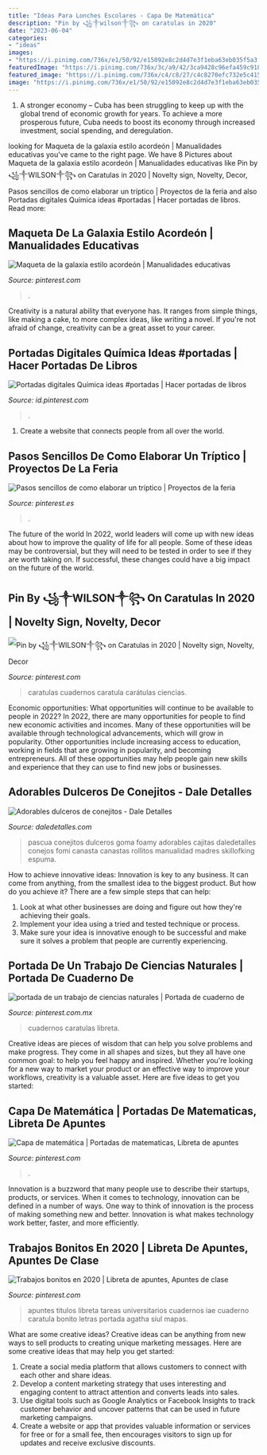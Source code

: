 ```yaml
---
title: "Ideas Para Lonches Escolares - Capa De Matemática"
description: "Pin by ꧁༒wilson༒꧂ on caratulas in 2020"
date: "2023-06-04"
categories:
- "ideas"
images:
- "https://i.pinimg.com/736x/e1/50/92/e15092e8c2d4d7e3f1eba63eb035f5a3.jpg"
featuredImage: "https://i.pinimg.com/736x/3c/a9/42/3ca9428c96efa459c91866775aef99f5.jpg"
featured_image: "https://i.pinimg.com/736x/c4/c8/27/c4c8270efc732e5c415e3d5a910de2fc.jpg"
image: "https://i.pinimg.com/736x/e1/50/92/e15092e8c2d4d7e3f1eba63eb035f5a3.jpg"
---
```



1. A stronger economy – Cuba has been struggling to keep up with the global trend of economic growth for years. To achieve a more prosperous future, Cuba needs to boost its economy through increased investment, social spending, and deregulation.

	

		
looking for Maqueta de la galaxia estilo acordeón | Manualidades educativas you've came to the right page. We have 8 Pictures about Maqueta de la galaxia estilo acordeón | Manualidades educativas like Pin by ꧁༒WILSON༒꧂ on Caratulas in 2020 | Novelty sign, Novelty, Decor, Pasos sencillos de como elaborar un tríptico | Proyectos de la feria and also Portadas digitales Química ideas #portadas | Hacer portadas de libros. Read more:
		
    
## Maqueta De La Galaxia Estilo Acordeón | Manualidades Educativas

<img loading=lazy src="https://i.pinimg.com/736x/34/72/9b/34729bb129811e3d1ce413b23e13d79b.jpg" onerror="this.onerror=null;this.src='https://tse2.mm.bing.net/th?id=OIP.fPUjhW1J7iN-OQzAhxkXRQAAAA&amp;pid=15.1';" alt="Maqueta de la galaxia estilo acordeón | Manualidades educativas">

_Source: pinterest.com_

>. 

	

Creativity is a natural ability that everyone has. It ranges from simple things, like making a cake, to more complex ideas, like writing a novel. If you're not afraid of change, creativity can be a great asset to your career.

    
## Portadas Digitales Química Ideas #portadas | Hacer Portadas De Libros

<img loading=lazy src="https://i.pinimg.com/736x/e1/50/92/e15092e8c2d4d7e3f1eba63eb035f5a3.jpg" onerror="this.onerror=null;this.src='https://tse3.mm.bing.net/th?id=OIP.zXFYyBz2Ei2kGCDuQJ1xcwHaKb&amp;pid=15.1';" alt="Portadas digitales Química ideas #portadas | Hacer portadas de libros">

_Source: id.pinterest.com_

>. 

	

1. Create a website that connects people from all over the world.

    
## Pasos Sencillos De Como Elaborar Un Tríptico | Proyectos De La Feria

<img loading=lazy src="https://i.pinimg.com/736x/3c/a9/42/3ca9428c96efa459c91866775aef99f5.jpg" onerror="this.onerror=null;this.src='https://tse1.mm.bing.net/th?id=OIP.N6QpEU8-tJoG7AkSZ2tlJwAAAA&amp;pid=15.1';" alt="Pasos sencillos de como elaborar un tríptico | Proyectos de la feria">

_Source: pinterest.es_

>. 

	

The future of the world
In 2022, world leaders will come up with new ideas about how to improve the quality of life for all people. Some of these ideas may be controversial, but they will need to be tested in order to see if they are worth taking on. If successful, these changes could have a big impact on the future of the world.

    
## Pin By ꧁༒WILSON༒꧂ On Caratulas In 2020 | Novelty Sign, Novelty, Decor

<img loading=lazy src="https://i.pinimg.com/736x/e2/cd/88/e2cd88b4ff286361ccc95ac26126f418.jpg" onerror="this.onerror=null;this.src='https://tse4.mm.bing.net/th?id=OIP.Ko7aETRvhNhaSZwQKyXDiAHaJ3&amp;pid=15.1';" alt="Pin by ꧁༒WILSON༒꧂ on Caratulas in 2020 | Novelty sign, Novelty, Decor">

_Source: pinterest.com_

>caratulas cuadernos caratula carátulas ciencias. 

	

Economic opportunities: What opportunities will continue to be available to people in 2022?
In 2022, there are many opportunities for people to find new economic activities and incomes. Many of these opportunities will be available through technological advancements, which will grow in popularity. Other opportunities include increasing access to education, working in fields that are growing in popularity, and becoming entrepreneurs. All of these opportunities may help people gain new skills and experience that they can use to find new jobs or businesses.

    
## Adorables Dulceros De Conejitos - Dale Detalles

<img loading=lazy src="https://i0.wp.com/www.daledetalles.com/wp-content/uploads/2018/03/conejo-pascua-canasta.jpg?resize=564%2C1015" onerror="this.onerror=null;this.src='https://tse4.mm.bing.net/th?id=OIP.MHbpF8NSAkIV1RXudjIObwHaNV&amp;pid=15.1';" alt="Adorables dulceros de conejitos - Dale Detalles">

_Source: daledetalles.com_

>pascua conejitos dulceros goma foamy adorables cajitas daledetalles conejos fomi canasta canastas rollitos manualidad madres skillofking espuma. 

	

How to achieve innovative ideas:
Innovation is key to any business. It can come from anything, from the smallest idea to the biggest product. But how do you achieve it? There are a few simple steps that can help:
1. Look at what other businesses are doing and figure out how they're achieving their goals.
2. Implement your idea using a tried and tested technique or process.
3. Make sure your idea is innovative enough to be successful and make sure it solves a problem that people are currently experiencing.

    
## Portada De Un Trabajo De Ciencias Naturales | Portada De Cuaderno De

<img loading=lazy src="https://i.pinimg.com/736x/fb/ab/6c/fbab6ce7ae469a9e34456f948e6cb50d.jpg" onerror="this.onerror=null;this.src='https://tse3.mm.bing.net/th?id=OIP.ZlllfYXCvNxw_3blGfpVSgHaJ4&amp;pid=15.1';" alt="portada de un trabajo de ciencias naturales | Portada de cuaderno de">

_Source: pinterest.com.mx_

>cuadernos caratulas libreta. 

	

Creative ideas are pieces of wisdom that can help you solve problems and make progress. They come in all shapes and sizes, but they all have one common goal: to help you feel happy and inspired. Whether you're looking for a new way to market your product or an effective way to improve your workflows, creativity is a valuable asset. Here are five ideas to get you started: 

    
## Capa De Matemática | Portadas De Matematicas, Libreta De Apuntes

<img loading=lazy src="https://i.pinimg.com/736x/c4/c8/27/c4c8270efc732e5c415e3d5a910de2fc.jpg" onerror="this.onerror=null;this.src='https://tse1.mm.bing.net/th?id=OIP.-LDSjgCSAEhv2cULMwtvjQHaKS&amp;pid=15.1';" alt="Capa de matemática | Portadas de matematicas, Libreta de apuntes">

_Source: pinterest.com_

>. 

	

Innovation is a buzzword that many people use to describe their startups, products, or services. When it comes to technology, innovation can be defined in a number of ways. One way to think of innovation is the process of making something new and better. Innovation is what makes technology work better, faster, and more efficiently.

    
## Trabajos Bonitos En 2020 | Libreta De Apuntes, Apuntes De Clase

<img loading=lazy src="https://i.pinimg.com/736x/79/62/4b/79624b518111f5c027b5f119f59ce9d8.jpg" onerror="this.onerror=null;this.src='https://tse2.mm.bing.net/th?id=OIP.e36N-eBnkFCyruq7qeAqbwHaKQ&amp;pid=15.1';" alt="Trabajos bonitos en 2020 | Libreta de apuntes, Apuntes de clase">

_Source: pinterest.com_

>apuntes titulos libreta tareas universitarios cuadernos iae cuaderno caratula bonito letras portada agatha siul mapas. 

	

What are some creative ideas?
Creative ideas can be anything from new ways to sell products to creating unique marketing messages. Here are some creative ideas that may help you get started: 
1. Create a social media platform that allows customers to connect with each other and share ideas. 
2. Develop a content marketing strategy that uses interesting and engaging content to attract attention and converts leads into sales. 
3. Use digital tools such as Google Analytics or Facebook Insights to track customer behavior and uncover patterns that can be used in future marketing campaigns. 
4. Create a website or app that provides valuable information or services for free or for a small fee, then encourages visitors to sign up for updates and receive exclusive discounts.

